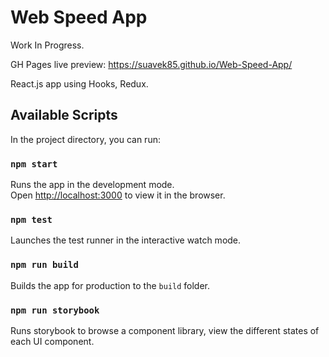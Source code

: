 # Web Speed App

Work In Progress.

GH Pages live preview: https://suavek85.github.io/Web-Speed-App/

React.js app using Hooks, Redux.


## Available Scripts

In the project directory, you can run:

### `npm start`

Runs the app in the development mode.<br />
Open [http://localhost:3000](http://localhost:3000) to view it in the browser.


### `npm test`

Launches the test runner in the interactive watch mode.

### `npm run build`

Builds the app for production to the `build` folder.


### `npm run storybook`

Runs storybook to browse a component library, view the different states of each UI component.


